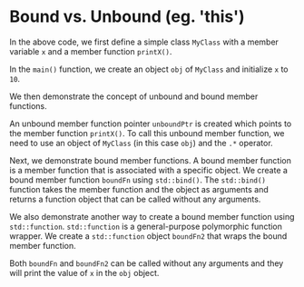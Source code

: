 # Bound vs. Unbound (eg. 'this')
In the above code, we first define a simple class `MyClass` with a member variable `x` and a member function `printX()`. 

In the `main()` function, we create an object `obj` of `MyClass` and initialize `x` to `10`.

We then demonstrate the concept of unbound and bound member functions. 

An unbound member function pointer `unboundPtr` is created which points to the member function `printX()`. To call this unbound member function, we need to use an object of `MyClass` (in this case `obj`) and the `.*` operator.

Next, we demonstrate bound member functions. A bound member function is a member function that is associated with a specific object. We create a bound member function `boundFn` using `std::bind()`. The `std::bind()` function takes the member function and the object as arguments and returns a function object that can be called without any arguments.

We also demonstrate another way to create a bound member function using `std::function`. `std::function` is a general-purpose polymorphic function wrapper. We create a `std::function` object `boundFn2` that wraps the bound member function.

Both `boundFn` and `boundFn2` can be called without any arguments and they will print the value of `x` in the `obj` object.
